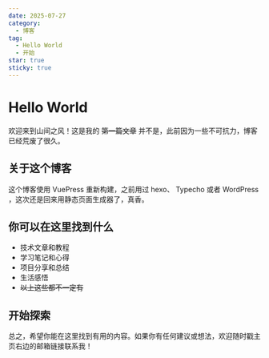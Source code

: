 ```yaml
---
date: 2025-07-27
category:
  - 博客
tag:
  - Hello World
  - 开始
star: true
sticky: true
---
```


# Hello World

欢迎来到山间之风！这是我的 ~~第一篇文章~~ 并不是，此前因为一些不可抗力，博客已经荒废了很久。

## 关于这个博客

这个博客使用 VuePress 重新构建，之前用过 hexo、 Typecho 或者 WordPress ，这次还是回来用静态页面生成器了，真香。

## 你可以在这里找到什么

- 技术文章和教程
- 学习笔记和心得
- 项目分享和总结
- 生活感悟
- ~~以上这些都不一定有~~

## 开始探索

总之，希望你能在这里找到有用的内容。如果你有任何建议或想法，欢迎随时戳主页右边的邮箱链接联系我！

